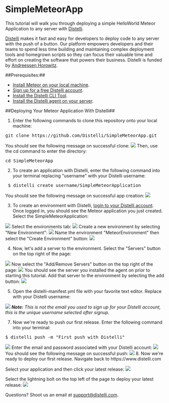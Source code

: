 # SimpleMeteorApp
This tutorial will walk you through deploying a simple HelloWorld Meteor Application to any server with <a href="https://www.distelli.com" target="_blank">Distelli</a>.

<a href="https://www.distelli.com" target="_blank">Distelli</a> makes it fast and easy for developers to deploy code to any server with the push of a button. Our platform empowers developers and their teams to spend less time building and maintaining complex deployment tools and homegrown scripts so they can focus their valuable time and effort on creating the software that powers their business. Distelli is funded by <a href="http://www.a16z.com" target="_blank">Andreessen Horowitz</a>.

##Prerequisites:##
* <a href="https://www.meteor.com/install" target="_blank">Install Meteor on your local machine</a>.
* <a href="https://www.distelli.com/signup" target="_blank">Sign up for a free Distelli account</a>.
* <a href="https://www.distelli.com/docs/setup" target="_blank">Install the Distelli CLI Tool</a>.
* <a href="https://www.distelli.com/docs/agent-setup" target = "_blank">Install the Distelli agent on your server</a>.

##Deploying Your Meteor Application With Distelli##

1. Enter the following commands to clone this repository onto your local machine:
<pre>git clone https://github.com/Distelli/SimpleMeteorApp.git</pre>
You should see the following message on successful clone:
<img src="https://monosnap.com/file/IVkm2GyrDPOWv6xLFNBA0uLhiTi8sa.png">
Then, use the cd command to enter the directory:
<pre>cd SimpleMeteorApp</pre>

2. To create an application with Distelli, enter the following command into your terminal replacing "username" with your Distelli username:
<pre> $ distelli create username/SimpleMeteorApplication</pre>
You should see the following message on successful app creation:
<img src="https://monosnap.com/file/cAtiueLSEnuRP3aAEKcV1qJc5U5eCT.png">

3. To create an environment with Distelli, <a href="https://www.distelli.com/login" target="_blank">login to your Distelli account<a>. Once logged in, you should see the Meteor application you just created. Select the SimpleMeteorApplication:
<img src="https://monosnap.com/file/62C7YNcTLbM0fKzERMwy38w8wbEHqM.png">
Select the environments tab:
<img src="https://monosnap.com/file/mndKKqpXetldIn46QHvInlWn9fJOmJ.png">
Create a new environment by selecting "New Environment":
<img src="https://monosnap.com/file/lxsCrBn5IBptXR6h40RuTR8VosmHA8.png">
Name the environment "MeteorEnvironment" then select the "Create Environment" button:
<img src="https://monosnap.com/file/q8MCSvI0JRNq9pOvAxxYmw0x0BJUJc.png">

4. Now, let's add a server to the environment. Select the "Servers" button on the top right of the page:
<img src="https://monosnap.com/file/72MP9xzaLwXAc1kH3ZMEXDRg7PnOF9.png">
Now select the "Add/Remove Servers" button on the top right of the page:
<img src="https://monosnap.com/file/mlBY0gOOaCJIZAbctYRafLzvhfiym6.png">
You should see the server you installed the agent on prior to starting this tutorial. Add that server to the environment by selecting the add button:
<img src="https://monosnap.com/file/8p6wYuziTvsievb5eWxKzLDwnD6Npb.png">

5. Open the distelli-manifest.yml file with your favorite text editor. Replace <username> with your Distelli username:
<img src="https://monosnap.com/file/7aVg6lS9nLaHp3n6t6lBdQeQoFrrDe.png">
<i><b>Note:</b> This is not the email you used to sign up for your Distelli account, this is the unique username selected after signup.</i>

7. Now we're ready to push our first release. Enter the following command into your terminal:
<pre>$ distelli push -m "First push with Distelli"</pre>
<img src="https://monosnap.com/file/Wgu3MpukdgoMtrViMoYq8bs8XOBkpL.png">
Enter the email and password associated with your Distelli account:
<img src="https://monosnap.com/file/HFWdpMygpB8QPBxwqG5F0QL2kkNFXd.png">
You should see the following message on successful push:
<img src="https://monosnap.com/file/95WVNL6KoJNxIWlr5tFAFnae2sx2jT.png">
8. Now we're ready to deploy our first release. Navigate back to https://www.distelli.com

Select your application and then click your latest release:
<img src="https://monosnap.com/file/zfdc2O4mwYfFeTpuJSdg4NcKBRz2wu.png">

Select the lightning bolt on the top left of the page to deploy your latest release:
<img src="https://monosnap.com/file/m0UNjcC2N4CjTBhkLlc8oMAJgNwJFl.png">

Questions? Shoot us an email at <a href="mailto:support@disteli.com" target="_blank">support@distelli.com</a>.
